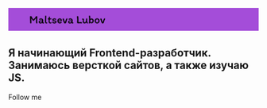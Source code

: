 ![header](https://github.com/Rikyholl/Rikyholl/blob/main/assets/header.png)


## Я начинающий Frontend-разработчик. Занимаюсь версткой сайтов, а также изучаю JS.

Follow me
